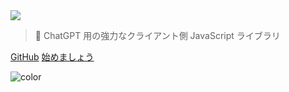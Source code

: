 <!-- _coverpage.md -->

<img class="logo" src="https://raw.githubusercontent.com/kudoai/chatgpt.js/main/media/images/chatgpt.js-logo-dark-mode-padded-7000x777.png">

> 🤖 ChatGPT 用の強力なクライアント側 JavaScript ライブラリ

[GitHub](https://github.com/kudoai/chatgpt.js)
[始めましょう](#⚡-ライブラリのインポート)

<!-- background color -->

![color](transparent)
